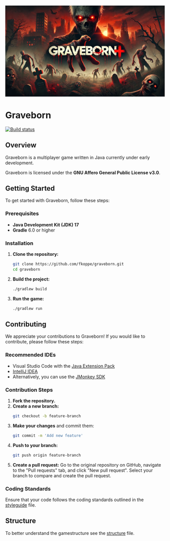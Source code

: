 ![banner](assets/Images/banner.png)

# Graveborn

[![Build status](https://github.com/fkoppe/graveborn/actions/workflows/gradle.yml/badge.svg)](https://github.com/fkoppe/graveborn/actions)

## Overview

Graveborn is a multiplayer game written in Java currently under early development.

Graveborn is licensed under the **GNU Affero General Public License v3.0**.

## Getting Started

To get started with Graveborn, follow these steps:

### Prerequisites

- **Java Development Kit (JDK) 17**
- **Gradle** 6.0 or higher

### Installation

1. **Clone the repository:**
   ```bash
   git clone https://github.com/fkoppe/graveborn.git
   cd graveborn
   ```
2. **Build the project:**
   ```bash
   ./gradlew build
   ```
3. **Run the game:**
   ```bash
   ./gradlew run
   ```

## Contributing

We appreciate your contributions to Graveborn! If you would like to contribute, please follow these steps:

### Recommended IDEs
- Visual Studio Code with the [Java Extension Pack](https://marketplace.visualstudio.com/items?itemName=vscjava.vscode-java-pack)
- [IntelliJ IDEA](https://www.jetbrains.com/idea/)
- Alternatively, you can use the [JMonkey SDK](https://jmonkeyengine.org/start/)

### Contribution Steps
1. **Fork the repository.**
2. **Create a new branch:**
   ```bash
   git checkout -b feature-branch
   ```
3. **Make your changes** and commit them:
   ```bash
   git commit -m 'Add new feature'
   ```
4. **Push to your branch:**
   ```bash
   git push origin feature-branch
   ```
5. **Create a pull request:** Go to the original repository on GitHub, navigate to the "Pull requests" tab, and click "New pull request". Select your branch to compare and create the pull request.

### Coding Standards
Ensure that your code follows the coding standards outlined in the [styleguide](doc/style.md) file.

## Structure
To better understand the gamestructure see the [structure](doc/structure.md) file.
